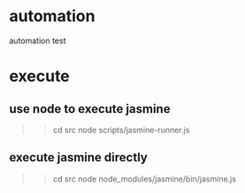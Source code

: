 # automation
automation test

# execute
## use node to execute jasmine
>> cd src
>> node scripts/jasmine-runner.js 

## execute jasmine directly
>> cd src
>> node node_modules/jasmine/bin/jasmine.js

